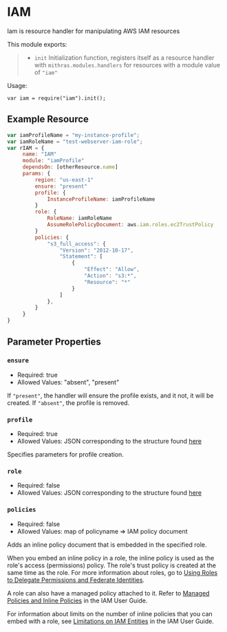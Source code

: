  
 
 # IAM
 
 Iam is resource handler for manipulating AWS IAM resources
 
 This module exports:
 
 > * `init` Initialization function, registers itself as a resource
 >   handler with `mithras.modules.handlers` for resources with a
 >   module value of `"iam"`
 
 Usage:
 
 `var iam = require("iam").init();`
 
  ## Example Resource
 
 ```javascript
 var iamProfileName = "my-instance-profile";
 var iamRoleName = "test-webserver-iam-role";
 var rIAM = {
      name: "IAM"
      module: "iamProfile"
      dependsOn: [otherResource.name]
      params: {
          region: "us-east-1"
          ensure: "present"
          profile: {
              InstanceProfileName: iamProfileName
          }
          role: {
              RoleName: iamRoleName
              AssumeRolePolicyDocument: aws.iam.roles.ec2TrustPolicy
          }
          policies: {
              "s3_full_access": {
                  "Version": "2012-10-17",
                  "Statement": [
                      {
                          "Effect": "Allow",
                          "Action": "s3:*",
                          "Resource": "*"
                      }
                  ]
              },
          }
      }
 }
 ```
 
 ## Parameter Properties
 
 ### `ensure`

 * Required: true
 * Allowed Values: "absent", "present"

 If `"present"`, the handler will ensure the profile exists, and it
 not, it will be created.  If `"absent"`, the profile is removed.
 
 ### `profile`

 * Required: true
 * Allowed Values: JSON corresponding to the structure found [here](https://docs.aws.amazon.com/sdk-for-go/api/service/iam.html#type-CreateInstanceProfileInput)

 Specifies parameters for profile creation.

 ### `role`

 * Required: false
 * Allowed Values: JSON corresponding to the structure found [here](https://docs.aws.amazon.com/sdk-for-go/api/service/iam.html#type-CreateRoleInput)

 ### `policies`

 * Required: false
 * Allowed Values: map of policyname => IAM policy document

 Adds an inline policy document that is embedded in the specified role.
 
 When you embed an inline policy in a role, the inline policy is
 used as the role's access (permissions) policy. The role's trust
 policy is created at the same time as the role.  For more
 information about roles, go to [Using Roles to Delegate Permissions
 and Federate
 Identities](http://docs.aws.amazon.com/IAM/latest/UserGuide/roles-toplevel.html).
 
 A role can also have a managed policy attached to it. Refer to
 [Managed Policies and Inline
 Policies](http://docs.aws.amazon.com/IAM/latest/UserGuide/policies-managed-vs-inline.html)
 in the IAM User Guide.
 
 For information about limits on the number of inline policies that
 you can embed with a role, see [Limitations on IAM
 Entities](http://docs.aws.amazon.com/IAM/latest/UserGuide/LimitationsOnEntities.html)
 in the IAM User Guide.


